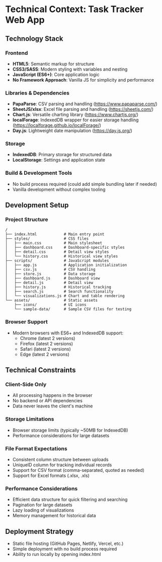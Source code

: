 # Technical Context: Task Tracker Web App

## Technology Stack

### Frontend
- **HTML5**: Semantic markup for structure
- **CSS3/SASS**: Modern styling with variables and nesting
- **JavaScript (ES6+)**: Core application logic
- **No Framework Approach**: Vanilla JS for simplicity and performance

### Libraries & Dependencies
- **PapaParse**: CSV parsing and handling (https://www.papaparse.com/)
- **SheetJS/xlsx**: Excel file parsing and handling (https://sheetjs.com/)
- **Chart.js**: Versatile charting library (https://www.chartjs.org/)
- **localForage**: IndexedDB wrapper for easier storage handling (https://localforage.github.io/localForage/)
- **Day.js**: Lightweight date manipulation (https://day.js.org/)

### Storage
- **IndexedDB**: Primary storage for structured data
- **LocalStorage**: Settings and application state

### Build & Development Tools
- No build process required (could add simple bundling later if needed)
- Vanilla development without complex tooling

## Development Setup

### Project Structure
```
/
├── index.html            # Main entry point
├── styles/               # CSS files
│   ├── main.css          # Main stylesheet
│   ├── dashboard.css     # Dashboard-specific styles
│   ├── detail.css        # Detail view styles
│   └── history.css       # Historical view styles
├── scripts/              # JavaScript modules
│   ├── app.js            # Application initialization
│   ├── csv.js            # CSV handling
│   ├── store.js          # Data storage
│   ├── dashboard.js      # Dashboard view
│   ├── detail.js         # Detail view
│   ├── history.js        # Historical tracking
│   ├── search.js         # Search functionality
│   └── visualizations.js # Chart and table rendering
└── assets/               # Static assets
    ├── icons/            # UI icons
    └── sample-data/      # Sample CSV files for testing
```

### Browser Support
- Modern browsers with ES6+ and IndexedDB support:
  - Chrome (latest 2 versions)
  - Firefox (latest 2 versions)
  - Safari (latest 2 versions)
  - Edge (latest 2 versions)

## Technical Constraints

### Client-Side Only
- All processing happens in the browser
- No backend or API dependencies
- Data never leaves the client's machine

### Storage Limitations
- Browser storage limits (typically ~50MB for IndexedDB)
- Performance considerations for large datasets

### File Format Expectations
- Consistent column structure between uploads
- UniqueID column for tracking individual records
- Support for CSV format (comma-separated, quoted as needed)
- Support for Excel formats (.xlsx, .xls)

### Performance Considerations
- Efficient data structure for quick filtering and searching
- Pagination for large datasets
- Lazy loading of visualizations
- Memory management for historical data

## Deployment Strategy
- Static file hosting (GitHub Pages, Netlify, Vercel, etc.)
- Simple deployment with no build process required
- Ability to run locally by opening index.html
